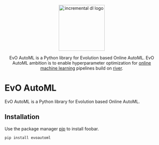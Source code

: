 <p align="center">
  <img height="150px" src="docs/img/logo.png" alt="incremental dl logo">
</p>

<p align="center">
    EvO AutoML is a Python library for Evolution based Online AutoML.
    EvO AutoML ambition is to enable hyperparameter optimization for <a href="https://www.wikiwand.com/en/Online_machine_learning">online machine learning</a> pipelines build on <a href="https://riverml.xyz/latest/">river</a>.
</p>

# EvO AutoML

EvO AutoML is a Python library for Evolution based Online AutoML.

## Installation

Use the package manager [pip](https://pip.pypa.io/en/stable/) to install foobar.

```bash
pip install evoautoml
```
